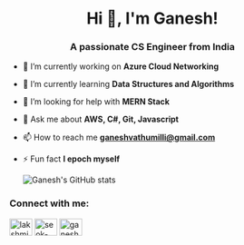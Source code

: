 <h1 align="center">Hi 👋, I'm Ganesh!</h1>
<h3 align="center">A passionate CS Engineer from India</h3>

- 🔭 I’m currently working on **Azure Cloud Networking**

- 🌱 I’m currently learning **Data Structures and Algorithms**

- 🤝 I’m looking for help with **MERN Stack**

- 💬 Ask me about **AWS, C#, Git, Javascript**

- 📫 How to reach me **ganeshvathumilli@gmail.com**

- ⚡ Fun fact **I epoch myself**

  ![Ganesh's GitHub stats](https://github-readme-stats.vercel.app/api?username=gc097&hide=contribs,prs)

<h3 align="left">Connect with me:</h3>
<p align="left">
<a href="https://linkedin.com/in/lakshmi sri sai ganesh vathumilli" target="blank"><img align="center" src="https://raw.githubusercontent.com/rahuldkjain/github-profile-readme-generator/master/src/images/icons/Social/linked-in-alt.svg" alt="lakshmi sri sai ganesh vathumilli" height="30" width="40" /></a>
<a href="https://www.hackerrank.com/seok-jin" target="blank"><img align="center" src="https://raw.githubusercontent.com/rahuldkjain/github-profile-readme-generator/master/src/images/icons/Social/hackerrank.svg" alt="seok-jin" height="30" width="40" /></a>
<a href="https://www.leetcode.com/ganesh9727" target="blank"><img align="center" src="https://raw.githubusercontent.com/rahuldkjain/github-profile-readme-generator/master/src/images/icons/Social/leet-code.svg" alt="ganesh9727" height="30" width="40" /></a>
</p>
